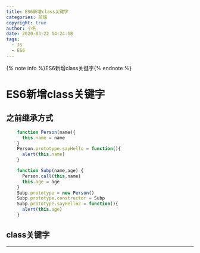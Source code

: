 ```yaml
---
title: ES6新增class关键字
categories: 前端
copyright: true
author: 小名
date: 2020-03-22 14:24:18
tags:
  - JS
  - ES6
---
```


{% note info %}ES6新增class关键字{% endnote %}

<!-- more -->

# ES6新增class关键字

## 之前继承方式
```javascript
    function Person(name){
      this.name = name
    }
    Person.prototype.sayHello = function(){
      alert(this.name)
    }

    function Subp(name,age) {
      Person.call(this,name)
      this.age = age
    }
    Subp.prototype = new Person()
    Subp.prototype.constructor = Subp
    Subp.prototype.sayHello2 = function(){
      alert(this.age)
    }
```
## class关键字
---

